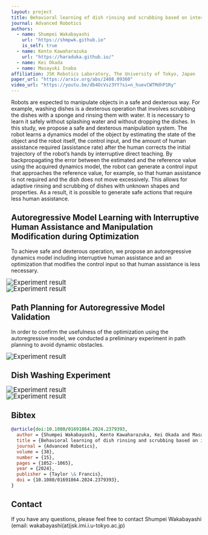 ```yaml
---
layout: project
title: Behavioral learning of dish rinsing and scrubbing based on interruptive direct teaching considering assistance rate
journal: Advanced Robotics
authors:
  - name: Shumpei Wakabayashi 
    url: "https://shmpwk.github.io"
    is_self: true
  - name: Kento Kawaharazuka
    url: "https://haraduka.github.io/"
  - name: Kei Okada
  - name: Masayuki Inaba
affiliation: JSK Robotics Laboratory, The University of Tokyo, Japan
paper_url: "https://arxiv.org/abs/2408.09360"
video_url: "https://youtu.be/db4OcVsz3YY?si=n_huevCWTMdhP1Ry"
---
```


Robots are expected to manipulate objects in a safe and dexterous way. For example, washing dishes is a dexterous operation that involves scrubbing the dishes with a sponge and rinsing them with water. It is necessary to learn it safely without splashing water and without dropping the dishes. In this study, we propose a safe and dexterous manipulation system. The robot learns a dynamics model of the object by estimating the state of the object and the robot itself, the control input, and the amount of human assistance required (assistance rate) after the human corrects the initial trajectory of the robot’s hands by interruptive direct teaching. By backpropagating the error between the estimated and the reference value using the acquired dynamics model, the robot can generate a control input that approaches the reference value, for example, so that human assistance is not required and the dish does not move excessively. This allows for adaptive rinsing and scrubbing of dishes with unknown shapes and properties. As a result, it is possible to generate safe actions that require less human assistance.

## Autoregressive Model Learning with Interruptive Human Assistance and Manipulation Modification during Optimization

To achieve safe and dexterous operation, we propose an autoregressive dynamics model including interruptive human assistance and an optimization that modifies the control input so that human assistance is less necessary.

<div class="train">
  <img src="{{ site.baseurl }}/assets/images/training.svg" alt="Experiment result" style="transform: scale(1.2);">
</div>

<div class="inference">
  <img src="{{ site.baseurl }}/assets/images/inference.svg" alt="Experiment result" style="transform: scale(1.2);">
</div>

## Path Planning for Autoregressive Model Validation

In order to confirm the usefulness of the optimization using the autoregressive model, we conducted a preliminary experiment in path planning to avoid dynamic obstacles.

<div class="path-planning">
  <img src="{{ site.baseurl }}/assets/videos/pathplan.gif" alt="Experiment result" style="transform: scale(1.2);">
</div>

## Dish Washing Experiment

<div class="experiment-section">
  <img src="{{ site.baseurl }}/assets/videos/dish_training.gif" alt="Experiment result" style="transform: scale(1.2);">
</div>

<div class="opt-section">
  <img src="{{ site.baseurl }}/assets/videos/dish_opt.gif" alt="Experiment result" style="transform: scale(1.2);">
</div>


## Bibtex

```bibtex
@article{doi:10.1080/01691864.2024.2379393,
  author = {Shumpei Wakabayashi, Kento Kawaharazuka, Kei Okada and Masayuki Inaba},
  title = {Behavioral learning of dish rinsing and scrubbing based on interruptive direct teaching considering assistance rate},
  journal = {Advanced Robotics},
  volume = {38},
  number = {15},
  pages = {1052--1065},
  year = {2024},
  publisher = {Taylor \& Francis},
  doi = {10.1080/01691864.2024.2379393},
}
```

## Contact

If you have any questions, please feel free to contact Shumpei Wakabayashi (email: wakabayashi(at)jsk.imi.i.u-tokyo.ac.jp)
